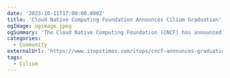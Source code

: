 ```yaml
---
date: '2023-10-11T17:00:00.000Z'
title: 'Cloud Native Computing Foundation Announces Cilium Graduation'
ogImage: ogimage.jpeg
ogSummary: 'The Cloud Native Computing Foundation (CNCF) has announced the graduation of the Cilium project, highlighting its stability in production environments and its crucial role in cloud native networking, observability, and security through eBPF technology.'
categories:
  - Community
externalUrl: 'https://www.itopstimes.com/itops/cncf-announces-graduation-of-cilium-project/'
tags:
  - Cilium
---
```

